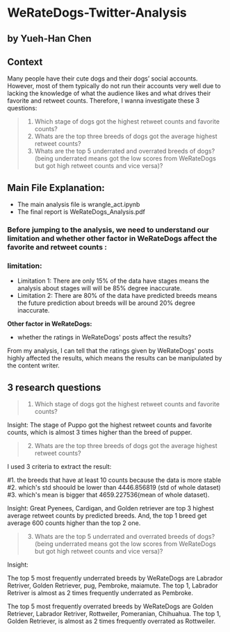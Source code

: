 # WeRateDogs-Twitter-Analysis
## by Yueh-Han Chen
## Context
Many people have their cute dogs and their dogs’ social accounts. However, most of them typically do not run their accounts very well due to lacking the knowledge of what the audience likes and what drives their favorite and retweet counts. Therefore, I wanna investigate these 3 questions:

> 1. Which stage of dogs got the highest retweet counts and favorite counts?
> 2. Whats are the top three breeds of dogs got the average highest retweet counts?
> 3. Whats are the top 5 underrated and overrated breeds of dogs? (being underrated means got the low scores from WeRateDogs but got high retweet counts and vice versa)?

## Main File Explanation:
- The main analysis file is wrangle_act.ipynb
- The final report is WeRateDogs_Analysis.pdf

### Before jumping to the analysis, we need to understand our limitation and whether other factor in WeRateDogs affect the favorite and retweet counts :

### limitation:

- Limitation 1: There are only 15% of the data have stages means the analysis about stages will will be 85% degree inaccurate.
- Limitation 2: There are 80% of the data have predicted breeds means the future prediction about breeds will be around 20% degree inaccurate.

**Other factor in WeRateDogs:**

- whether the ratings in WeRateDogs' posts affect the results?

From my analysis, I can tell that the ratings given by WeRateDogs' posts highly affected the results, which means the results can be manipulated by the content writer.

## 3 research questions

> 1. Which stage of dogs got the highest retweet counts and favorite counts?

Insight: The stage of Puppo got the highest retweet counts and favorite counts, which is almost 3 times higher than the breed of pupper.

> 2. Whats are the top three breeds of dogs got the average highest retweet counts?

I used 3 criteria to extract the result:

#1. the breeds that have at least 10 counts because the data is more stable
#2. which's std shoould be lower than 4446.856819 (std of whole dataset)
#3. which's mean is bigger that 4659.227536(mean of whole dataset).

Insight: Great Pyenees, Cardigan, and Golden retriever are top 3 highest average retweet counts by predicted breeds. And, the top 1 breed get average 600 counts higher than the top 2 one.

> 3. Whats are the top 5 underrated and overrated breeds of dogs? (being underrated means got the low scores from WeRateDogs but got high retweet counts and vice versa)?

Insight: 

The top 5 most frequently underrated breeds by WeRateDogs are Labrador Retriver, Golden Retriever, pug, Pembroke, maiamute. The top 1, Labrador Retriver is almost as 2 times frequently underrated as Pembroke.

The top 5 most frequently overrated breeds by WeRateDogs are Golden Retriever, Labrador Retriver, Rottweiler, Pomeranian, Chihuahua. The top 1, Golden Retriever, is almost as 2 times frequently overrated as Rottweiler.
